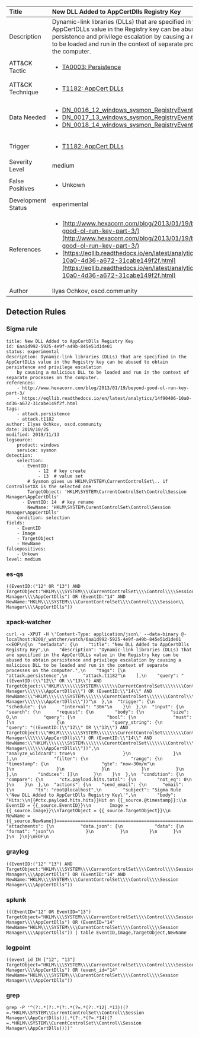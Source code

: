 | Title                | New DLL Added to AppCertDlls Registry Key                                                                                                                                                 |
|:---------------------|:------------------------------------------------------------------------------------------------------------------------------------------------------------|
| Description          | Dynamic-link libraries (DLLs) that are specified in the AppCertDLLs value in the Registry key can be abused to obtain persistence and privilege escalation by causing a malicious DLL to be loaded and run in the context of separate processes on the computer.                                                                                                                                           |
| ATT&amp;CK Tactic    |  <ul><li>[TA0003: Persistence](https://attack.mitre.org/tactics/TA0003)</li></ul>  |
| ATT&amp;CK Technique | <ul><li>[T1182: AppCert DLLs](https://attack.mitre.org/techniques/T1182)</li></ul>  |
| Data Needed          | <ul><li>[DN_0016_12_windows_sysmon_RegistryEvent](../Data_Needed/DN_0016_12_windows_sysmon_RegistryEvent.md)</li><li>[DN_0017_13_windows_sysmon_RegistryEvent](../Data_Needed/DN_0017_13_windows_sysmon_RegistryEvent.md)</li><li>[DN_0018_14_windows_sysmon_RegistryEvent](../Data_Needed/DN_0018_14_windows_sysmon_RegistryEvent.md)</li></ul>  |
| Trigger              | <ul><li>[T1182: AppCert DLLs](../Triggers/T1182.md)</li></ul>  |
| Severity Level       | medium |
| False Positives      | <ul><li>Unkown</li></ul>  |
| Development Status   | experimental |
| References           | <ul><li>[http://www.hexacorn.com/blog/2013/01/19/beyond-good-ol-run-key-part-3/](http://www.hexacorn.com/blog/2013/01/19/beyond-good-ol-run-key-part-3/)</li><li>[https://eqllib.readthedocs.io/en/latest/analytics/14f90406-10a0-4d36-a672-31cabe149f2f.html](https://eqllib.readthedocs.io/en/latest/analytics/14f90406-10a0-4d36-a672-31cabe149f2f.html)</li></ul>  |
| Author               | Ilyas Ochkov, oscd.community |


## Detection Rules

### Sigma rule

```
title: New DLL Added to AppCertDlls Registry Key
id: 6aa1d992-5925-4e9f-a49b-845e51d1de01
status: experimental
description: Dynamic-link libraries (DLLs) that are specified in the AppCertDLLs value in the Registry key can be abused to obtain persistence and privilege escalation
    by causing a malicious DLL to be loaded and run in the context of separate processes on the computer.
references:
    - http://www.hexacorn.com/blog/2013/01/19/beyond-good-ol-run-key-part-3/
    - https://eqllib.readthedocs.io/en/latest/analytics/14f90406-10a0-4d36-a672-31cabe149f2f.html
tags:
    - attack.persistence
    - attack.t1182
author: Ilyas Ochkov, oscd.community
date: 2019/10/25
modified: 2019/11/13
logsource:
    product: windows
    service: sysmon
detection:
    selection:
      - EventID: 
            - 12  # key create
            - 13  # value set
        # Sysmon gives us HKLM\SYSTEM\CurrentControlSet\.. if ControlSetXX is the selected one
        TargetObject: 'HKLM\SYSTEM\CurrentControlSet\Control\Session Manager\AppCertDlls'
      - EventID: 14  # key rename
        NewName: 'HKLM\SYSTEM\CurentControlSet\Control\Session Manager\AppCertDlls'
    condition: selection
fields:
    - EventID
    - Image
    - TargetObject
    - NewName
falsepositives:
    - Unkown
level: medium

```





### es-qs
    
```
((EventID:("12" OR "13") AND TargetObject:"HKLM\\\\SYSTEM\\\\CurrentControlSet\\\\Control\\\\Session\\ Manager\\\\AppCertDlls") OR (EventID:"14" AND NewName:"HKLM\\\\SYSTEM\\\\CurentControlSet\\\\Control\\\\Session\\ Manager\\\\AppCertDlls"))
```


### xpack-watcher
    
```
curl -s -XPUT -H \'Content-Type: application/json\' --data-binary @- localhost:9200/_watcher/watch/6aa1d992-5925-4e9f-a49b-845e51d1de01 <<EOF\n{\n  "metadata": {\n    "title": "New DLL Added to AppCertDlls Registry Key",\n    "description": "Dynamic-link libraries (DLLs) that are specified in the AppCertDLLs value in the Registry key can be abused to obtain persistence and privilege escalation by causing a malicious DLL to be loaded and run in the context of separate processes on the computer.",\n    "tags": [\n      "attack.persistence",\n      "attack.t1182"\n    ],\n    "query": "((EventID:(\\"12\\" OR \\"13\\") AND TargetObject:\\"HKLM\\\\\\\\SYSTEM\\\\\\\\CurrentControlSet\\\\\\\\Control\\\\\\\\Session\\\\ Manager\\\\\\\\AppCertDlls\\") OR (EventID:\\"14\\" AND NewName:\\"HKLM\\\\\\\\SYSTEM\\\\\\\\CurentControlSet\\\\\\\\Control\\\\\\\\Session\\\\ Manager\\\\\\\\AppCertDlls\\"))"\n  },\n  "trigger": {\n    "schedule": {\n      "interval": "30m"\n    }\n  },\n  "input": {\n    "search": {\n      "request": {\n        "body": {\n          "size": 0,\n          "query": {\n            "bool": {\n              "must": [\n                {\n                  "query_string": {\n                    "query": "((EventID:(\\"12\\" OR \\"13\\") AND TargetObject:\\"HKLM\\\\\\\\SYSTEM\\\\\\\\CurrentControlSet\\\\\\\\Control\\\\\\\\Session\\\\ Manager\\\\\\\\AppCertDlls\\") OR (EventID:\\"14\\" AND NewName:\\"HKLM\\\\\\\\SYSTEM\\\\\\\\CurentControlSet\\\\\\\\Control\\\\\\\\Session\\\\ Manager\\\\\\\\AppCertDlls\\"))",\n                    "analyze_wildcard": true\n                  }\n                }\n              ],\n              "filter": {\n                "range": {\n                  "timestamp": {\n                    "gte": "now-30m/m"\n                  }\n                }\n              }\n            }\n          }\n        },\n        "indices": []\n      }\n    }\n  },\n  "condition": {\n    "compare": {\n      "ctx.payload.hits.total": {\n        "not_eq": 0\n      }\n    }\n  },\n  "actions": {\n    "send_email": {\n      "email": {\n        "to": "root@localhost",\n        "subject": "Sigma Rule \'New DLL Added to AppCertDlls Registry Key\'",\n        "body": "Hits:\\n{{#ctx.payload.hits.hits}}Hit on {{_source.@timestamp}}:\\n     EventID = {{_source.EventID}}\\n       Image = {{_source.Image}}\\nTargetObject = {{_source.TargetObject}}\\n     NewName = {{_source.NewName}}================================================================================\\n{{/ctx.payload.hits.hits}}",\n        "attachments": {\n          "data.json": {\n            "data": {\n              "format": "json"\n            }\n          }\n        }\n      }\n    }\n  }\n}\nEOF\n
```


### graylog
    
```
((EventID:("12" "13") AND TargetObject:"HKLM\\\\SYSTEM\\\\CurrentControlSet\\\\Control\\\\Session Manager\\\\AppCertDlls") OR (EventID:"14" AND NewName:"HKLM\\\\SYSTEM\\\\CurentControlSet\\\\Control\\\\Session Manager\\\\AppCertDlls"))
```


### splunk
    
```
(((EventID="12" OR EventID="13") TargetObject="HKLM\\\\SYSTEM\\\\CurrentControlSet\\\\Control\\\\Session Manager\\\\AppCertDlls") OR (EventID="14" NewName="HKLM\\\\SYSTEM\\\\CurentControlSet\\\\Control\\\\Session Manager\\\\AppCertDlls")) | table EventID,Image,TargetObject,NewName
```


### logpoint
    
```
((event_id IN ["12", "13"] TargetObject="HKLM\\\\SYSTEM\\\\CurrentControlSet\\\\Control\\\\Session Manager\\\\AppCertDlls") OR (event_id="14" NewName="HKLM\\\\SYSTEM\\\\CurentControlSet\\\\Control\\\\Session Manager\\\\AppCertDlls"))
```


### grep
    
```
grep -P '^(?:.*(?:.*(?:.*(?=.*(?:.*12|.*13))(?=.*HKLM\\SYSTEM\\CurrentControlSet\\Control\\Session Manager\\AppCertDlls))|.*(?:.*(?=.*14)(?=.*HKLM\\SYSTEM\\CurentControlSet\\Control\\Session Manager\\AppCertDlls))))'
```



